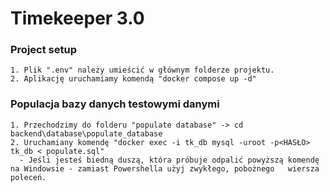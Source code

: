 # Timekeeper 3.0

### Project setup
```
1. Plik ".env" należy umieścić w głównym folderze projektu. 
2. Aplikację uruchamiamy komendą "docker compose up -d"
```

### Populacja bazy danych testowymi danymi
```
1. Przechodzimy do folderu "populate database" -> cd backend\database\populate_database
2. Uruchamiany komendę "docker exec -i tk_db mysql -uroot -p<HASŁO> tk_db < populate.sql"
  - Jeśli jesteś biedną duszą, która próbuje odpalić powyższą komendę na Windowsie - zamiast Powershella użyj zwykłego, pobożnego   wiersza poleceń.

```



